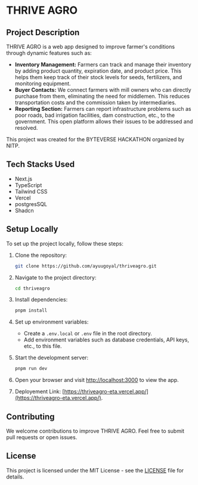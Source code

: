 # THRIVE AGRO

## Project Description

THRIVE AGRO is a web app designed to improve farmer's conditions through dynamic features such as:

- **Inventory Management:** Farmers can track and manage their inventory by adding product quantity, expiration date, and product price. This helps them keep track of their stock levels for seeds, fertilizers, and monitoring equipment.
- **Buyer Contacts:** We connect farmers with mill owners who can directly purchase from them, eliminating the need for middlemen. This reduces transportation costs and the commission taken by intermediaries.
- **Reporting Section:** Farmers can report infrastructure problems such as poor roads, bad irrigation facilities, dam construction, etc., to the government. This open platform allows their issues to be addressed and resolved.

This project was created for the BYTEVERSE HACKATHON organized by NITP.

## Tech Stacks Used

- Next.js
- TypeScript
- Tailwind CSS
- Vercel
- postgresSQL
- Shadcn

## Setup Locally

To set up the project locally, follow these steps:

1. Clone the repository:

   ```bash
   git clone https://github.com/ayuugoyal/thriveagro.git
   ```

2. Navigate to the project directory:

   ```bash
   cd thriveagro
   ```

3. Install dependencies:

   ```bash
   pnpm install
   ```

4. Set up environment variables:

   - Create a `.env.local` or `.env` file in the root directory.
   - Add environment variables such as database credentials, API keys, etc., to this file.

5. Start the development server:

   ```bash
   pnpm run dev
   ```

6. Open your browser and visit [http://localhost:3000](http://localhost:3000) to view the app.

7. Deployement Link: [https://thriveagro-eta.vercel.app/](https://thriveagro-eta.vercel.app/).

## Contributing

We welcome contributions to improve THRIVE AGRO. Feel free to submit pull requests or open issues.

## License

This project is licensed under the MIT License - see the [LICENSE](LICENSE) file for details.
